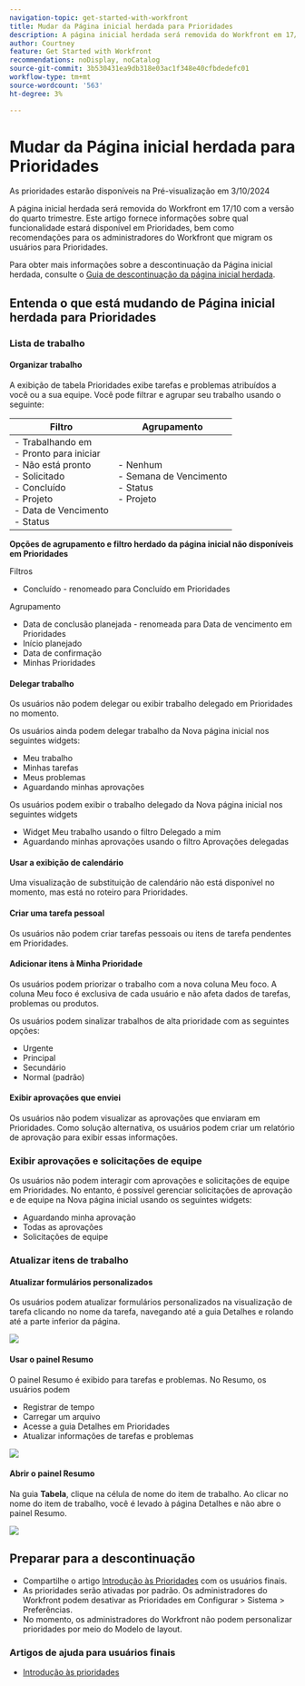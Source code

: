 ```yaml
---
navigation-topic: get-started-with-workfront
title: Mudar da Página inicial herdada para Prioridades
description: A página inicial herdada será removida do Workfront em 17/10 com a versão do quarto trimestre. Este artigo fornece informações sobre qual funcionalidade estará disponível em Prioridades, bem como recomendações para os administradores do Workfront que migram os usuários para Prioridades.
author: Courtney
feature: Get Started with Workfront
recommendations: noDisplay, noCatalog
source-git-commit: 3b530431ea9db318e03ac1f348e40cfbdedefc01
workflow-type: tm+mt
source-wordcount: '563'
ht-degree: 3%

---
```



# Mudar da Página inicial herdada para Prioridades

<span class="preview">As prioridades estarão disponíveis na Pré-visualização em 3/10/2024</span>

A página inicial herdada será removida do Workfront em 17/10 com a versão do quarto trimestre. Este artigo fornece informações sobre qual funcionalidade estará disponível em Prioridades, bem como recomendações para os administradores do Workfront que migram os usuários para Prioridades.

Para obter mais informações sobre a descontinuação da Página inicial herdada, consulte o [Guia de descontinuação da página inicial herdada](/help/quicksilver/product-announcements/announcements/legacy-home-deprecation.md).

## Entenda o que está mudando de Página inicial herdada para Prioridades

### Lista de trabalho

#### Organizar trabalho

A exibição de tabela Prioridades exibe tarefas e problemas atribuídos a você ou a sua equipe. Você pode filtrar e agrupar seu trabalho usando o seguinte:

| **Filtro** | **Agrupamento** |
|------------|-----------|
| - Trabalhando em <br> - Pronto para iniciar <br> - Não está pronto <br> - Solicitado <br> - Concluído <br> - Projeto <br> - Data de Vencimento <br> - Status | - Nenhum <br> - Semana de Vencimento <br> - Status <br> - Projeto |


**Opções de agrupamento e filtro herdado da página inicial não disponíveis em Prioridades**

Filtros

* Concluído - renomeado para Concluído em Prioridades

Agrupamento

* Data de conclusão planejada - renomeada para Data de vencimento em Prioridades
* Início planejado
* Data de confirmação
* Minhas Prioridades

#### Delegar trabalho

Os usuários não podem delegar ou exibir trabalho delegado em Prioridades no momento.

Os usuários ainda podem delegar trabalho da Nova página inicial nos seguintes widgets:

* Meu trabalho
* Minhas tarefas
* Meus problemas
* Aguardando minhas aprovações

Os usuários podem exibir o trabalho delegado da Nova página inicial nos seguintes widgets

* Widget Meu trabalho usando o filtro Delegado a mim
* Aguardando minhas aprovações usando o filtro Aprovações delegadas

#### Usar a exibição de calendário

Uma visualização de substituição de calendário não está disponível no momento, mas está no roteiro para Prioridades.

#### Criar uma tarefa pessoal

Os usuários não podem criar tarefas pessoais ou itens de tarefa pendentes em Prioridades.

#### Adicionar itens à Minha Prioridade

Os usuários podem priorizar o trabalho com a nova coluna Meu foco. A coluna Meu foco é exclusiva de cada usuário e não afeta dados de tarefas, problemas ou produtos.

Os usuários podem sinalizar trabalhos de alta prioridade com as seguintes opções:

* Urgente
* Principal
* Secundário
* Normal (padrão)

#### Exibir aprovações que enviei

Os usuários não podem visualizar as aprovações que enviaram em Prioridades. Como solução alternativa, os usuários podem criar um relatório de aprovação para exibir essas informações.

### Exibir aprovações e solicitações de equipe

Os usuários não podem interagir com aprovações e solicitações de equipe em Prioridades. No entanto, é possível gerenciar solicitações de aprovação e de equipe na Nova página inicial usando os seguintes widgets:

* Aguardando minha aprovação
* Todas as aprovações
* Solicitações de equipe

### Atualizar itens de trabalho

#### Atualizar formulários personalizados

Os usuários podem atualizar formulários personalizados na visualização de tarefa clicando no nome da tarefa, navegando até a guia Detalhes e rolando até a parte inferior da página.

![](assets/custom-form-priorities.png)

#### Usar o painel Resumo

O painel Resumo é exibido para tarefas e problemas. No Resumo, os usuários podem

* Registrar de tempo
* Carregar um arquivo
* Acesse a guia Detalhes em Prioridades
* Atualizar informações de tarefas e problemas

![](assets/assignments-summary.png)

<!--Can admins customize this? It looks different from the task/issue summary in other areas. -->

#### Abrir o painel Resumo

Na guia **Tabela**, clique na célula de nome do item de trabalho. Ao clicar no nome do item de trabalho, você é levado à página Detalhes e não abre o painel Resumo.

![](assets/open-summary-priorities.png)


## Preparar para a descontinuação

* Compartilhe o artigo [Introdução às Prioridades](/help/quicksilver/workfront-basics/priorities/get-started-with-priorities.md) com os usuários finais.
* As prioridades serão ativadas por padrão. Os administradores do Workfront podem desativar as Prioridades em Configurar > Sistema > Preferências.
* No momento, os administradores do Workfront não podem personalizar prioridades por meio do Modelo de layout.

### Artigos de ajuda para usuários finais

* [Introdução às prioridades](/help/quicksilver/workfront-basics/priorities/get-started-with-priorities.md)